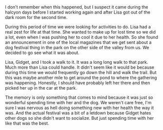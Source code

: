 I don't remember when this happened, but I suspect it came during the halcyon days before I started working again and after Lisa got out of the dark room for the second time. 

During this period of time we were looking for activities to do. Lisa had a real zest for life at that time. She wanted to make up for lost time so we did a lot, even when I was pushing her to cool it due to her health. So she found an announcement in one of the local magazines that we get sent about a dog festival thing in the park on the other side of the valley from us. We decided to go see what it was about.

Lisa, Gidget, and I took a walk to it. It was a long long walk to that park. Much more than Lisa could handle. It didn't seem like it would be because during this time we would frequently go down the hill and walk the trail. But this was maybe another mile to get around the pond to where the gathering was happening. Honestly, I should have probably left her there and then picked her up in the car at the park.

The memory is only something that comes to mind because it was just so wonderful spending time with her and the dog. We weren't care free, I'm sure I was nervous as hell doing something new with her health the way it was. And the actual festival was a bit of a letdown because Gidget hates other dogs so she didn't want to socialize. But just spending time with her like that was the best. 